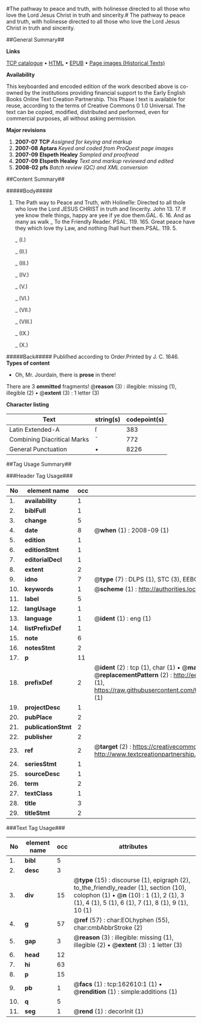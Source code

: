 #The pathway to peace and truth, with holinesse directed to all those who love the Lord Jesus Christ in truth and sincerity.#
The pathway to peace and truth, with holinesse directed to all those who love the Lord Jesus Christ in truth and sincerity.

##General Summary##

**Links**

[TCP catalogue](http://www.ota.ox.ac.uk/tcp/)  • 
[HTML](http://tei.it.ox.ac.uk/tcp/Texts-HTML/free/A91/A91514.html)  • 
[EPUB](http://tei.it.ox.ac.uk/tcp/Texts-EPUB/free/A91/A91514.epub) • 
[Page images (Historical Texts)](https://data.historicaltexts.jisc.ac.uk/view?pubId=eebo-99869352e&pageId=eebo-99869352e-162610-1)

**Availability**

This keyboarded and encoded edition of the
	       work described above is co-owned by the institutions
	       providing financial support to the Early English Books
	       Online Text Creation Partnership. This Phase I text is
	       available for reuse, according to the terms of Creative
	       Commons 0 1.0 Universal. The text can be copied,
	       modified, distributed and performed, even for
	       commercial purposes, all without asking permission.

**Major revisions**

1. __2007-07__ __TCP__ *Assigned for keying and markup*
1. __2007-08__ __Aptara__ *Keyed and coded from ProQuest page images*
1. __2007-09__ __Elspeth Healey__ *Sampled and proofread*
1. __2007-09__ __Elspeth Healey__ *Text and markup reviewed and edited*
1. __2008-02__ __pfs__ *Batch review (QC) and XML conversion*

##Content Summary##

#####Body#####

1. The Path way to Peace and Truth, with Holineſſe:
Directed to all thoſe who love the Lord JESUS CHRIST in truth and ſincerity.
John 13. 17.
If yee know theſe things, happy are yee if ye doe
them.GAL. 6. 16.
And as many as walk 
    _ To the Friendly Reader.
PSAL. 119. 165.
Great peace have they which love thy Law, and
nothing ſhall hurt them.PSAL. 119. 5.

    _ (I.)

    _ (II.)

    _ (III.)

    _ (IV.)

    _ (V.)

    _ (VI.)

    _ (VII.)

    _ (VIII.)

    _ (IX.)

    _ (X.)

#####Back#####
Publiſhed according to Order.Printed by J. C. 1646.
**Types of content**

  * Oh, Mr. Jourdain, there is **prose** in there!

There are 3 **ommitted** fragments! 
 @__reason__ (3) : illegible: missing (1), illegible (2)  •  @__extent__ (3) : 1 letter (3)

**Character listing**


|Text|string(s)|codepoint(s)|
|---|---|---|
|Latin Extended-A|ſ|383|
|Combining             Diacritical Marks|̄|772|
|General Punctuation|•|8226|

##Tag Usage Summary##

###Header Tag Usage###

|No|element name|occ|attributes|
|---|---|---|---|
|1.|__availability__|1||
|2.|__biblFull__|1||
|3.|__change__|5||
|4.|__date__|8| @__when__ (1) : 2008-09 (1)|
|5.|__edition__|1||
|6.|__editionStmt__|1||
|7.|__editorialDecl__|1||
|8.|__extent__|2||
|9.|__idno__|7| @__type__ (7) : DLPS (1), STC (3), EEBO-CITATION (1), PROQUEST (1), VID (1)|
|10.|__keywords__|1| @__scheme__ (1) : http://authorities.loc.gov/ (1)|
|11.|__label__|5||
|12.|__langUsage__|1||
|13.|__language__|1| @__ident__ (1) : eng (1)|
|14.|__listPrefixDef__|1||
|15.|__note__|6||
|16.|__notesStmt__|2||
|17.|__p__|11||
|18.|__prefixDef__|2| @__ident__ (2) : tcp (1), char (1)  •  @__matchPattern__ (2) : ([0-9\-]+):([0-9IVX]+) (1), (.+) (1)  •  @__replacementPattern__ (2) : http://eebo.chadwyck.com/downloadtiff?vid=$1&page=$2 (1), https://raw.githubusercontent.com/textcreationpartnership/Texts/master/tcpchars.xml#$1 (1)|
|19.|__projectDesc__|1||
|20.|__pubPlace__|2||
|21.|__publicationStmt__|2||
|22.|__publisher__|2||
|23.|__ref__|2| @__target__ (2) : https://creativecommons.org/publicdomain/zero/1.0/ (1), http://www.textcreationpartnership.org/docs/. (1)|
|24.|__seriesStmt__|1||
|25.|__sourceDesc__|1||
|26.|__term__|2||
|27.|__textClass__|1||
|28.|__title__|3||
|29.|__titleStmt__|2||


###Text Tag Usage###

|No|element name|occ|attributes|
|---|---|---|---|
|1.|__bibl__|5||
|2.|__desc__|3||
|3.|__div__|15| @__type__ (15) : discourse (1), epigraph (2), to_the_friendly_reader (1), section (10), colophon (1)  •  @__n__ (10) : 1 (1), 2 (1), 3 (1), 4 (1), 5 (1), 6 (1), 7 (1), 8 (1), 9 (1), 10 (1)|
|4.|__g__|57| @__ref__ (57) : char:EOLhyphen (55), char:cmbAbbrStroke (2)|
|5.|__gap__|3| @__reason__ (3) : illegible: missing (1), illegible (2)  •  @__extent__ (3) : 1 letter (3)|
|6.|__head__|12||
|7.|__hi__|63||
|8.|__p__|15||
|9.|__pb__|1| @__facs__ (1) : tcp:162610:1 (1)  •  @__rendition__ (1) : simple:additions (1)|
|10.|__q__|5||
|11.|__seg__|1| @__rend__ (1) : decorInit (1)|
